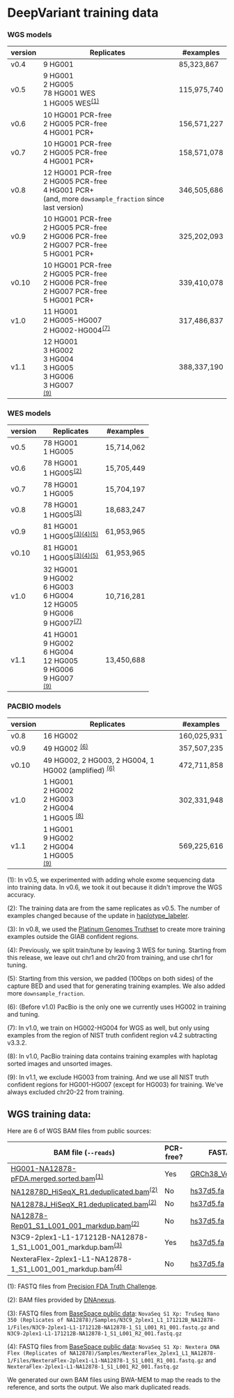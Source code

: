 # DeepVariant training data

### WGS models

version | Replicates                             | #examples
------- | -------------------------------------- | -----------
v0.4    | 9 HG001                                | 85,323,867
v0.5    | 9 HG001<br>2 HG005<br>78 HG001 WES<br>1 HG005 WES<sup>[(1)](#vfootnote1)</sup> | 115,975,740
v0.6    | 10 HG001 PCR-free<br>2 HG005 PCR-free<br>4 HG001 PCR+     | 156,571,227
v0.7    | 10 HG001 PCR-free<br>2 HG005 PCR-free<br>4 HG001 PCR+     | 158,571,078
v0.8    | 12 HG001 PCR-free<br>2 HG005 PCR-free<br>4 HG001 PCR+<br>(and, more `dowsample_fraction` since last version)     | 346,505,686
v0.9    | 10 HG001 PCR-free<br>2 HG005 PCR-free<br>2 HG006 PCR-free<br>2 HG007 PCR-free<br>5 HG001 PCR+     | 325,202,093
v0.10   | 10 HG001 PCR-free<br>2 HG005 PCR-free<br>2 HG006 PCR-free<br>2 HG007 PCR-free<br>5 HG001 PCR+     | 339,410,078
v1.0    | 11 HG001<br>2 HG005-HG007<br>2 HG002-HG004<sup>[(7)](#vfootnote7)</sup>     | 317,486,837
v1.1    | 12 HG001<br>3 HG002<br>3 HG004<br>3 HG005<br>3 HG006<br>3 HG007<br><sup>[(9)](#vfootnote9)</sup> | 388,337,190

### WES models

version | Replicates                  | #examples
------- | --------------------------- | ------------------------------
v0.5    | 78 HG001<br>1 HG005 | 15,714,062
v0.6    | 78 HG001<br>1 HG005<sup>[(2)](#vfootnote2)</sup> | 15,705,449
v0.7    | 78 HG001<br>1 HG005 | 15,704,197
v0.8    | 78 HG001<br>1 HG005<sup>[(3)](#vfootnote3)</sup> | 18,683,247
v0.9    | 81 HG001<br>1 HG005<sup>[(3)](#vfootnote3)[(4)](#vfootnote4)[(5)](#vfootnote5)</sup> | 61,953,965
v0.10   | 81 HG001<br>1 HG005<sup>[(3)](#vfootnote3)[(4)](#vfootnote4)[(5)](#vfootnote5)</sup> | 61,953,965
v1.0    | 32 HG001<br>9 HG002<br>6 HG003<br>6 HG004<br>12 HG005<br>9 HG006<br>9 HG007<sup>[(7)](#vfootnote7)</sup> | 10,716,281
v1.1    | 41 HG001<br>9 HG002<br>6 HG004<br>12 HG005<br>9 HG006<br>9 HG007<br><sup>[(9)](#vfootnote9)</sup> | 13,450,688
### PACBIO models

version | Replicates                  | #examples
------- | --------------------------- | ------------------------------
v0.8    | 16 HG002 | 160,025,931
v0.9    | 49 HG002 <sup>[(6)](#vfootnote6)</sup> | 357,507,235
v0.10   | 49 HG002, 2 HG003, 2 HG004, 1 HG002 (amplified) <sup>[(6)](#vfootnote6)</sup> | 472,711,858
v1.0    | 1 HG001<br>2 HG002<br>2 HG003<br>2 HG004<br>1 HG005 <sup>[(8)](#vfootnote8)</sup>  | 302,331,948
v1.1    | 1 HG001<br>9 HG002<br>2 HG004<br>1 HG005<br><sup>[(9)](#vfootnote9)</sup> | 569,225,616

<a name="vfootnote1">(1)</a>: In v0.5, we experimented with adding whole exome
sequencing data into training data. In v0.6, we took it out because it didn't
improve the WGS accuracy.

<a name="vfootnote2">(2)</a>: The training data are from the same replicates as
v0.5. The number of examples changed because of the update in
[haplotype_labeler](https://github.com/google/deepvariant/tree/r0.6/deepvariant/labeler/haplotype_labeler.py).

<a name="vfootnote3">(3)</a>: In v0.8, we used the
[Platinum Genomes Truthset](https://github.com/Illumina/PlatinumGenomes) to
create more training examples outside the GIAB confident regions.

<a name="vfootnote4">(4)</a>: Previously, we split train/tune by leaving 3 WES
for tuning. Starting from this release, we leave out chr1 and chr20 from
training, and use chr1 for tuning.

<a name="vfootnote5">(5)</a>: Starting from this version, we padded (100bps on
both sides) of the capture BED and used that for generating training examples.
We also added more `downsample_fraction`.

<a name="vfootnote6">(6)</a>: (Before v1.0) PacBio is the only one we currently
uses HG002 in training and tuning.

<a name="vfootnote7">(7)</a>: In v1.0, we train on HG002-HG004 for WGS as well,
but only using examples from the region of NIST truth confident region v4.2
subtracting v3.3.2.

<a name="vfootnote8">(8)</a>: In v1.0, PacBio training data contains training
examples with haplotag sorted images and unsorted images.

<a name="vfootnote9">(9)</a>: In v1.1, we exclude HG003 from training. And we
use all NIST truth confident regions for HG001-HG007 (except for HG003) for
training. We've always excluded chr20-22 from training.

## WGS training data:

Here are 6 of WGS BAM files from public sources:

BAM file (`--reads`)                                                                                                                                     | PCR-free? | FASTA file (`--ref`)                                                                                                         | Truth VCF (`--truth_variants`)                                                                          | BED file (`--confident_regions`)
-------------------------------------------------------------------------------------------------------------------------------------------------------- | -------- | ---------------------------------------------------------------------------------------------------------------------------- | ------------------------------------------------------------------------------------------------------- | --------------------------------
[HG001-NA12878-pFDA.merged.sorted.bam](https://console.cloud.google.com/storage/browser/deepvariant/public-training-data)<sup>[(1)](#myfootnote1)</sup>  | Yes      | [GRCh38_Verily_v1.genome.fa](https://console.cloud.google.com/storage/browser/genomics-public-data/references/GRCh38_Verily) | [NISTv3.3.2/GRCh38](ftp://ftp-trace.ncbi.nlm.nih.gov/giab/ftp/release/NA12878_HG001/NISTv3.3.2/GRCh38/) | [NISTv3.3.2/GRCh38](ftp://ftp-trace.ncbi.nlm.nih.gov/giab/ftp/release/NA12878_HG001/NISTv3.3.2/GRCh38/)
[NA12878D_HiSeqX_R1.deduplicated.bam](https://console.cloud.google.com/storage/browser/deepvariant/public-training-data)<sup>[(2)](#myfootnote2)</sup>   | No       | [hs37d5.fa](ftp://ftp.1000genomes.ebi.ac.uk/vol1/ftp/technical/reference/phase2_reference_assembly_sequence)                 | [NISTv3.3.2/GRCh37](ftp://ftp-trace.ncbi.nlm.nih.gov/giab/ftp/release/NA12878_HG001/NISTv3.3.2/GRCh37/) | [NISTv3.3.2/GRCh37](ftp://ftp-trace.ncbi.nlm.nih.gov/giab/ftp/release/NA12878_HG001/NISTv3.3.2/GRCh37/)
[NA12878J_HiSeqX_R1.deduplicated.bam](https://console.cloud.google.com/storage/browser/deepvariant/public-training-data)<sup>[(2)](#myfootnote2)</sup>   | No       | [hs37d5.fa](ftp://ftp.1000genomes.ebi.ac.uk/vol1/ftp/technical/reference/phase2_reference_assembly_sequence)                 | [NISTv3.3.2/GRCh37](ftp://ftp-trace.ncbi.nlm.nih.gov/giab/ftp/release/NA12878_HG001/NISTv3.3.2/GRCh37/) | [NISTv3.3.2/GRCh37](ftp://ftp-trace.ncbi.nlm.nih.gov/giab/ftp/release/NA12878_HG001/NISTv3.3.2/GRCh37/)
[NA12878-Rep01_S1_L001_001_markdup.bam](https://console.cloud.google.com/storage/browser/deepvariant/public-training-data)<sup>[(2)](#myfootnote2)</sup> | No       | [hs37d5.fa](ftp://ftp.1000genomes.ebi.ac.uk/vol1/ftp/technical/reference/phase2_reference_assembly_sequence)                 | [NISTv3.3.2/GRCh37](ftp://ftp-trace.ncbi.nlm.nih.gov/giab/ftp/release/NA12878_HG001/NISTv3.3.2/GRCh37/) | [NISTv3.3.2/GRCh37](ftp://ftp-trace.ncbi.nlm.nih.gov/giab/ftp/release/NA12878_HG001/NISTv3.3.2/GRCh37/)
N3C9-2plex1-L1-171212B-NA12878-1_S1_L001_001_markdup.bam<sup>[(3)](#myfootnote3)</sup>                                                                   | Yes      | [hs37d5.fa](ftp://ftp.1000genomes.ebi.ac.uk/vol1/ftp/technical/reference/phase2_reference_assembly_sequence)                 | [NISTv3.3.2/GRCh37](ftp://ftp-trace.ncbi.nlm.nih.gov/giab/ftp/release/NA12878_HG001/NISTv3.3.2/GRCh37/) | [NISTv3.3.2/GRCh37](ftp://ftp-trace.ncbi.nlm.nih.gov/giab/ftp/release/NA12878_HG001/NISTv3.3.2/GRCh37/)
NexteraFlex-2plex1-L1-NA12878-1_S1_L001_001_markdup.bam<sup>[(4)](#myfootnote4)</sup>                                                                    | No       | [hs37d5.fa](ftp://ftp.1000genomes.ebi.ac.uk/vol1/ftp/technical/reference/phase2_reference_assembly_sequence)                 | [NISTv3.3.2/GRCh37](ftp://ftp-trace.ncbi.nlm.nih.gov/giab/ftp/release/NA12878_HG001/NISTv3.3.2/GRCh37/) | [NISTv3.3.2/GRCh37](ftp://ftp-trace.ncbi.nlm.nih.gov/giab/ftp/release/NA12878_HG001/NISTv3.3.2/GRCh37/)

<a name="myfootnote1">(1)</a>: FASTQ files from
[Precision FDA Truth Challenge](https://precision.fda.gov/challenges/truth).

<a name="myfootnote2">(2)</a>: BAM files provided by
[DNAnexus](https://www.dnanexus.com/).

<a name="myfootnote3">(3)</a>: FASTQ files from
[BaseSpace public data](https://basespace.illumina.com/datacentral): `NovaSeq S1
Xp: TruSeq Nano 350 (Replicates of
NA12878)/Samples/N3C9_2plex1_L1_171212B_NA12878-1/Files/N3C9-2plex1-L1-171212B-NA12878-1_S1_L001_R1_001.fastq.gz`
and `N3C9-2plex1-L1-171212B-NA12878-1_S1_L001_R2_001.fastq.gz`

<a name="myfootnote4">(4)</a>: FASTQ files from
[BaseSpace public data](https://basespace.illumina.com/datacentral): `NovaSeq S1
Xp: Nextera DNA Flex (Replicates of
NA12878)/Samples/NexteraFlex_2plex1_L1_NA12878-1/Files/NexteraFlex-2plex1-L1-NA12878-1_S1_L001_R1_001.fastq.gz`
and `NexteraFlex-2plex1-L1-NA12878-1_S1_L001_R2_001.fastq.gz`

We generated our own BAM files using BWA-MEM to map the reads to the reference,
and sorts the output. We also mark duplicated reads.

